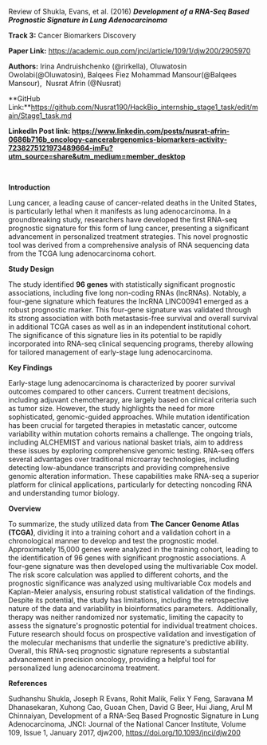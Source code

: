 Review of Shukla, Evans, et al. (2016) **_Development of a RNA-Seq Based Prognostic Signature in Lung Adenocarcinoma_**


**Track 3:** Cancer Biomarkers Discovery

**Paper Link:** <https://academic.oup.com/jnci/article/109/1/djw200/2905970>

**Authors:** Irina Andruishchenko (@rirkella), Oluwatosin Owolabi(@Oluwatosin), Balqees Fiez Mohammad Mansour(@Balqees Mansour),  Nusrat Afrin (@Nusrat)

**GitHub Link:**https://github.com/Nusrat190/HackBio_internship_stage1_task/edit/main/Stage1_task.md

**LinkedIn Post link: <https://www.linkedin.com/posts/nusrat-afrin-0686b716b_oncology-cancerabrgenomics-biomarkers-activity-7238275121973489664-imFu?utm_source=share&utm_medium=member_desktop>**

 

**Introduction**

Lung cancer, a leading cause of cancer-related deaths in the United States, is particularly lethal when it manifests as lung adenocarcinoma. In a groundbreaking study, researchers have developed the first RNA-seq prognostic signature for this form of lung cancer, presenting a significant advancement in personalized treatment strategies. This novel prognostic tool was derived from a comprehensive analysis of RNA sequencing data from the TCGA lung adenocarcinoma cohort.

**Study Design**

The study identified **96 genes** with statistically significant prognostic associations, including five long non-coding RNAs (lncRNAs). Notably, a four-gene signature which features the lncRNA LINC00941 emerged as a robust prognostic marker. This four-gene signature was validated through its strong association with both metastasis-free survival and overall survival in additional TCGA cases as well as in an independent institutional cohort. The significance of this signature lies in its potential to be rapidly incorporated into RNA-seq clinical sequencing programs, thereby allowing for tailored management of early-stage lung adenocarcinoma.

**Key Findings**

Early-stage lung adenocarcinoma is characterized by poorer survival outcomes compared to other cancers. Current treatment decisions, including adjuvant chemotherapy, are largely based on clinical criteria such as tumor size. However, the study highlights the need for more sophisticated, genomic-guided approaches. While mutation identification has been crucial for targeted therapies in metastatic cancer, outcome variability within mutation cohorts remains a challenge. The ongoing trials, including ALCHEMIST and various national basket trials, aim to address these issues by exploring comprehensive genomic testing. RNA-seq offers several advantages over traditional microarray technologies, including detecting low-abundance transcripts and providing comprehensive genomic alteration information. These capabilities make RNA-seq a superior platform for clinical applications, particularly for detecting noncoding RNA and understanding tumor biology.


**Overview**

To summarize, the study utilized data from **The Cancer Genome Atlas (TCGA)**, dividing it into a training cohort and a validation cohort in a chronological manner to develop and test the prognostic model. Approximately 15,000 genes were analyzed in the training cohort, leading to the identification of 96 genes with significant prognostic associations. A four-gene signature was then developed using the multivariable Cox model. The risk score calculation was applied to different cohorts, and the prognostic significance was analyzed using multivariable Cox models and Kaplan-Meier analysis, ensuring robust statistical validation of the findings. Despite its potential, the study has limitations, including the retrospective nature of the data and variability in bioinformatics parameters.  Additionally, therapy was neither randomized nor systematic, limiting the capacity to assess the signature's prognostic potential for individual treatment choices. Future research should focus on prospective validation and investigation of the molecular mechanisms that underlie the signature's predictive ability. Overall, this RNA-seq prognostic signature represents a substantial advancement in precision oncology, providing a helpful tool for personalized lung adenocarcinoma treatment.

**References**

Sudhanshu Shukla, Joseph R Evans, Rohit Malik, Felix Y Feng, Saravana M Dhanasekaran, Xuhong Cao, Guoan Chen, David G Beer, Hui Jiang, Arul M Chinnaiyan, Development of a RNA-Seq Based Prognostic Signature in Lung Adenocarcinoma, JNCI: Journal of the National Cancer Institute, Volume 109, Issue 1, January 2017, djw200, https://doi.org/10.1093/jnci/djw200
